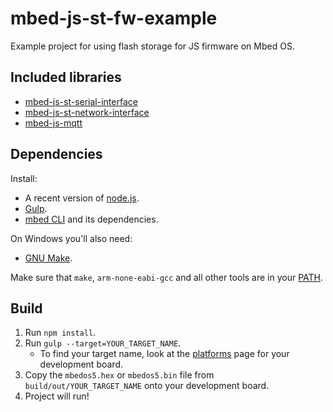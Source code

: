 # mbed-js-st-fw-example
Example project for using flash storage for JS firmware on Mbed OS.

## Included libraries
* [mbed-js-st-serial-interface](https://github.com/syed-zeeshan/mbed-js-st-serial-interface)
* [mbed-js-st-network-interface](https://github.com/syed-zeeshan/mbed-js-st-network-interface)
* [mbed-js-mqtt](https://github.com/syed-zeeshan/mbed-js-mqtt)

## Dependencies

Install:

* A recent version of [node.js](http://nodejs.org/).
* [Gulp](http://gulpjs.com/).
* [mbed CLI](https://github.com/ARMmbed/mbed-cli) and its dependencies.

On Windows you'll also need:

* [GNU Make](http://gnuwin32.sourceforge.net/packages/make.htm).

Make sure that `make`, `arm-none-eabi-gcc` and all other tools are in your [PATH](http://www.howtogeek.com/118594/how-to-edit-your-system-path-for-easy-command-line-access/).

## Build

1. Run `npm install`.
2. Run `gulp --target=YOUR_TARGET_NAME`.
    * To find your target name, look at the [platforms](http://developer.mbed.org/platforms/) page for your development board.
3. Copy the `mbedos5.hex` or `mbedos5.bin` file from `build/out/YOUR_TARGET_NAME` onto your development board.
4. Project will run!
